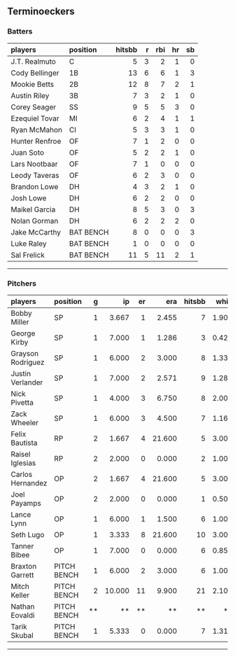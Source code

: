 ## Terminoeckers

### Batters

 
|players        |position  | hitsbb|  r| rbi| hr| sb| 
|:--------------|:---------|------:|--:|---:|--:|--:| 
|J.T. Realmuto  |C         |      5|  3|   2|  1|  0| 
|Cody Bellinger |1B        |     13|  6|   6|  1|  3| 
|Mookie Betts   |2B        |     12|  8|   7|  2|  1| 
|Austin Riley   |3B        |      7|  3|   2|  1|  0| 
|Corey Seager   |SS        |      9|  5|   5|  3|  0| 
|Ezequiel Tovar |MI        |      6|  2|   4|  1|  1| 
|Ryan McMahon   |CI        |      5|  3|   3|  1|  0| 
|Hunter Renfroe |OF        |      7|  1|   2|  0|  0| 
|Juan Soto      |OF        |      5|  2|   2|  1|  0| 
|Lars Nootbaar  |OF        |      7|  1|   0|  0|  0| 
|Leody Taveras  |OF        |      6|  2|   3|  0|  0| 
|Brandon Lowe   |DH        |      4|  3|   2|  1|  0| 
|Josh Lowe      |DH        |      6|  2|   2|  0|  0| 
|Maikel Garcia  |DH        |      8|  5|   3|  0|  3| 
|Nolan Gorman   |DH        |      6|  2|   2|  2|  0| 
|Jake McCarthy  |BAT BENCH |      8|  0|   0|  0|  3| 
|Luke Raley     |BAT BENCH |      1|  0|   0|  0|  0| 
|Sal Frelick    |BAT BENCH |     11|  5|  11|  2|  1| 

* * *

### Pitchers

 
|players           |position    |  g|     ip| er|    era| hitsbb|  whip| so|  w| sv| 
|:-----------------|:-----------|--:|------:|--:|------:|------:|-----:|--:|--:|--:| 
|Bobby Miller      |SP          |  1|  3.667|  1|  2.455|      7| 1.909|  3|  0|  0| 
|George Kirby      |SP          |  1|  7.000|  1|  1.286|      3| 0.429|  5|  1|  0| 
|Grayson Rodriguez |SP          |  1|  6.000|  2|  3.000|      8| 1.333|  4|  0|  0| 
|Justin Verlander  |SP          |  1|  7.000|  2|  2.571|      9| 1.286|  4|  0|  0| 
|Nick Pivetta      |SP          |  1|  4.000|  3|  6.750|      8| 2.000|  2|  0|  0| 
|Zack Wheeler      |SP          |  1|  6.000|  3|  4.500|      7| 1.167|  6|  1|  0| 
|Felix Bautista    |RP          |  2|  1.667|  4| 21.600|      5| 3.000|  3|  0|  1| 
|Raisel Iglesias   |RP          |  2|  2.000|  0|  0.000|      2| 1.000|  2|  0|  1| 
|Carlos Hernandez  |OP          |  2|  1.667|  4| 21.600|      5| 3.000|  1|  0|  0| 
|Joel Payamps      |OP          |  2|  2.000|  0|  0.000|      1| 0.500|  0|  0|  0| 
|Lance Lynn        |OP          |  1|  6.000|  1|  1.500|      6| 1.000|  6|  1|  0| 
|Seth Lugo         |OP          |  1|  3.333|  8| 21.600|     10| 3.000|  2|  0|  0| 
|Tanner Bibee      |OP          |  1|  7.000|  0|  0.000|      6| 0.857|  6|  1|  0| 
|Braxton Garrett   |PITCH BENCH |  1|  6.000|  2|  3.000|      6| 1.000|  3|  1|  0| 
|Mitch Keller      |PITCH BENCH |  2| 10.000| 11|  9.900|     21| 2.100|  9|  0|  0| 
|Nathan Eovaldi    |PITCH BENCH | **|     **| **|     **|     **|    **| **| **| **| 
|Tarik Skubal      |PITCH BENCH |  1|  5.333|  0|  0.000|      7| 1.312|  6|  1|  0| 


* * *


